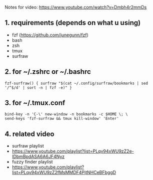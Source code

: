 Notes for video: https://www.youtube.com/watch?v=Dmbh4r2mmDs


## 1. requirements (depends on what u using)
* fzf (https://github.com/junegunn/fzf)
* bash
* zsh
* tmux
* surfraw

## 2. for ~/.zshrc or ~/.bashrc
    fzf-surfraw() { surfraw "$(cat ~/.config/surfraw/bookmarks | sed '/^$/d' | sort -n | fzf -e)" }

## 3. for ~/.tmux.conf
    bind-key -n 'C-\' new-window -n bookmarks -c $HOME \; \
	send-keys 'fzf-surfraw && tmux kill-window' 'Enter'

## 4. related video
* surfraw playlist
* https://www.youtube.com/playlist?list=PLqv94xWU9zZ2e-lDbmBpdASA6A6JF4Nyz
* fuzzy finder playlist
* https://www.youtube.com/playlist?list=PLqv94xWU9zZ2fMsMMDF4PjtNHCeBFbggD

